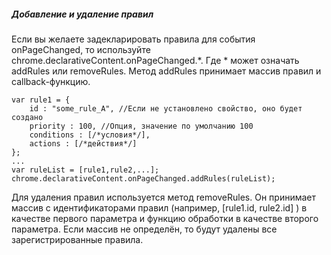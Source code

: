 ##### Добавление и удаление правил

Если вы желаете задекларировать правила для события onPageChanged, то используйте chrome.declarativeContent.onPageChanged.\*. Где \* может означать addRules или removeRules. Метод addRules принимает массив правил и callback-функцию.

```
var rule1 = {
    id : "some_rule_A", //Если не установлено свойство, оно будет создано
    priority : 100, //Опция, значение по умолчанию 100
    conditions : [/*условия*/],
    actions : [/*действия*/]
};
...
var ruleList = [rule1,rule2,...];
chrome.declarativeContent.onPageChanged.addRules(ruleList);
```

Для удаления правил используется метод removeRules. Он принимает массив с идентификаторами правил \(например, \[rule1.id, rule2.id\] \) в качестве первого параметра и функцию обработки в качестве второго параметра. Если массив не определён, то будут удалены все зарегистрированные правила.

